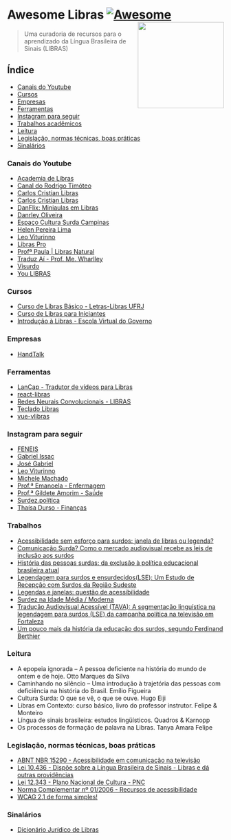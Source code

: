 # Awesome Libras [![Awesome](https://awesome.re/badge.svg)](https://awesome.re) <img src="https://user-images.githubusercontent.com/1204692/134409513-b0632f08-68a5-4ecc-ae74-047ec9bfe0a4.png" width="200" align="right" alt="">

> Uma curadoria de recursos para o aprendizado da Língua Brasileira de Sinais (LIBRAS) 

## Índice

- [Canais do Youtube](#canais-do-youtube)
- [Cursos](#cursos)
- [Empresas](#empresas)
- [Ferramentas](#ferramentas)
- [Instagram para seguir](#instagram-para-seguir)
- [Trabalhos acadêmicos](#trabalhos)
- [Leitura](#leitura)
- [Legislação, normas técnicas, boas práticas](#legislação-normas-técnicas-boas-práticas)
- [Sinalários](#sinalarios)

### Canais do Youtube

- [Academia de Libras](https://www.youtube.com/c/AcademiadeLibras)
- [Canal do Rodrigo Timóteo](https://www.youtube.com/channel/UCc4RCdqHby7BjyCTMbaXPTw)
- [Carlos Cristian Libras](https://www.youtube.com/c/CarlosCristianLibras)
- [Carlos Cristian Libras](https://www.youtube.com/c/CarlosCristianLibras)
- [DanFlix: Miniaulas em Libras](https://www.youtube.com/playlist?list=PLyyaJgYR8bMGj-xINK31ZzVHnyNcVgudi)
- [Danrley Oliveira](https://www.youtube.com/c/DanrleyOliveiraLibras)
- [Espaço Cultura Surda Campinas](https://www.youtube.com/channel/UChHfFR-GfrD1ao4HnB0-sSQ)
- [Helen Pereira Lima](https://www.youtube.com/channel/UCismYlSmtCnkcffyrQ0Rwgg)
- [Leo Viturinno](https://www.youtube.com/c/leoviturinno)
- [Libras Pro](https://www.youtube.com/c/Libraspro)
- [Profª Paula | Libras Natural](https://www.youtube.com/user/Paulikamariasc)
- [Traduz Aí - Prof. Me. Wharlley](https://www.youtube.com/channel/UCENBvZvP03orR7JtR1NnB4A)
- [Visurdo](https://www.youtube.com/c/andreiborges11)
- [You LIBRAS](https://www.youtube.com/c/YouLIBRAS)

### Cursos 

- [Curso de Libras Básico - Letras-Libras UFRJ](https://www.youtube.com/playlist?list=PLm7qw9oYBxanABvnJc4kWazFSv8uzK7PQ)
- [Curso de Libras para Iniciantes](https://www.youtube.com/playlist?list=PLpysclORpfqrFxHmESxUPqkTwnNqmq834)
- [Introdução à Libras - Escola Virtual do Governo](https://www.escolavirtual.gov.br/curso/11)

### Empresas

- [HandTalk](https://www.handtalk.me/br/inicio)

### Ferramentas

- [LanCap - Tradutor de vídeos para Libras](https://github.com/joandesonandrade/lancap)
- [react-libras](https://github.com/djpfs/react-vlibras)
- [Redes Neurais Convolucionais - LIBRAS](https://github.com/lucaaslb/cnn-libras)
- [Teclado Libras](https://github.com/brunoqualhato/TecladoLibras)
- [vue-vlibras](https://github.com/vue-a11y/vue-vlibras)

### Instagram para seguir 

- [FENEIS](https://www.instagram.com/feneis.oficial/)
- [Gabriel Issac](https://www.instagram.com/p/B3AdSa6pUlc)
- [José Gabriel](https://www.instagram.com/surdo_sensato/)
- [Leo Viturinno](https://www.instagram.com/p/Brc_sDxgWPv)
- [Michele Machado](https://www.instagram.com/misurdamg/)
- [Prof.ª Emanoela - Enfermagem](https://www.instagram.com/libras_na_enfermagemoficial/)
- [Prof.ª Gildete Amorim - Saúde](https://www.instagram.com/librasprof.gildete/)
- [Surdez.política](https://www.instagram.com/surdez.politica/)
- [Thaísa Durso - Finanças](https://www.instagram.com/poupecomestilo/)

### Trabalhos

- [Acessibilidade sem esforço para surdos: janela de libras ou legenda?](https://www.congressotils.com.br/anais/anais/tils2012_metodologias_traducao_vieira.pdf)
- [Comunicação Surda? Como o mercado audiovisual recebe as leis de inclusão aos surdos](https://drive.google.com/file/d/14iNPQqqg0efcBu2riX-dYLXMsPnPKkX6/view?usp=sharing)
- [História das pessoas surdas: da exclusão à política educacional brasileira atual](http://acervodigital.unesp.br/handle/123456789/65523)
- [Legendagem para surdos e ensurdecidos(LSE): Um Estudo de Recepção com Surdos da Região Sudeste](https://www.revistas.usp.br/tradterm/article/view/69132)
- [Legendas e janelas: questão de acessibilidade](https://www.revistas.ufg.br/revsinal/article/view/36156)
- [Surdez na Idade Média / Moderna](https://culturasurda.net/idade-media-moderna/)
- [Tradução Audiovisual Acessível (TAVA): A segmentação linguística na legendagem para surdos (LSE) da campanha política na televisão em Fortaleza](https://periodicos.sbu.unicamp.br/ojs/index.php/tla/article/view/8649289/16541)
- [Um pouco mais da história da educação dos surdos, segundo Ferdinand Berthier](https://www.researchgate.net/publication/315998146_Um_pouco_mais_da_historia_da_educacao_dos_surdos_segundo_Ferdinand_Berthier)

### Leitura

- A epopeia ignorada – A pessoa deficiente na história do mundo de ontem e de hoje. Otto Marques da Silva
- Caminhando no silêncio – Uma introdução à trajetória das pessoas com deficiência na história do Brasil. Emílio Figueira
- Cultura Surda: O que se vê, o que se ouve. Hugo Eiji
- Libras em Contexto: curso básico, livro do professor instrutor. Felipe & Monteiro
- Língua de sinais brasileira: estudos lingüísticos. Quadros & Karnopp
- Os processos de formação de palavra na Libras. Tanya Amara Felipe

### Legislação, normas técnicas, boas práticas

- [ABNT NBR 15290 - Acessibilidade em comunicação na televisão](http://www.crea-sc.org.br/portal/arquivosSGC/NBR%2015290.pdf)
- [Lei 10.436 - Dispõe sobre a Língua Brasileira de Sinais - Libras e dá outras providências](http://www.planalto.gov.br/ccivil_03/leis/2002/l10436.htm)
- [Lei 12.343 - Plano Nacional de Cultura - PNC](http://www.planalto.gov.br/ccivil_03/_ato2007-2010/2010/lei/l12343.htm)
- [Norma Complementar nº 01/2006 - Recursos de acessibilidade](https://informacoes.anatel.gov.br/legislacao/index.php/component/content/article?id=442)
- [WCAG 2.1 de forma simples!](https://guia-wcag.com/)

### Sinalários

- [Dicionário Jurídico de Libras](https://www.tjsc.jus.br/dicionario-juridico-de-libras)
